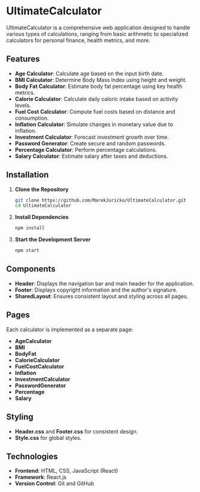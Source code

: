 # UltimateCalculator

UltimateCalculator is a comprehensive web application designed to handle various types of calculations, ranging from basic arithmetic to specialized calculators for personal finance, health metrics, and more.

## Features

- **Age Calculator**: Calculate age based on the input birth date.
- **BMI Calculator**: Determine Body Mass Index using height and weight.
- **Body Fat Calculator**: Estimate body fat percentage using key health metrics.
- **Calorie Calculator**: Calculate daily caloric intake based on activity levels.
- **Fuel Cost Calculator**: Compute fuel costs based on distance and consumption.
- **Inflation Calculator**: Simulate changes in monetary value due to inflation.
- **Investment Calculator**: Forecast investment growth over time.
- **Password Generator**: Create secure and random passwords.
- **Percentage Calculator**: Perform percentage calculations.
- **Salary Calculator**: Estimate salary after taxes and deductions.

## Installation

1. **Clone the Repository**

    ```bash
    git clone https://github.com/MarekJuricko/UltimateCalculator.git
    cd UltimateCalculator
    ```

2. **Install Dependencies**

    ```bash
    npm install
    ```

3. **Start the Development Server**

    ```bash
    npm start
    ```

## Components

- **Header**: Displays the navigation bar and main header for the application.
- **Footer**: Displays copyright information and the author's signature.
- **SharedLayout**: Ensures consistent layout and styling across all pages.

## Pages

Each calculator is implemented as a separate page:
- **AgeCalculator**
- **BMI**
- **BodyFat**
- **CalorieCalculator**
- **FuelCostCalculator**
- **Inflation**
- **InvestmentCalculator**
- **PasswordGenerator**
- **Percentage**
- **Salary**

## Styling

- **Header.css** and **Footer.css** for consistent design.
- **Style.css** for global styles.

## Technologies

- **Frontend**: HTML, CSS, JavaScript (React)
- **Framework**: React.js
- **Version Control**: Git and GitHub
